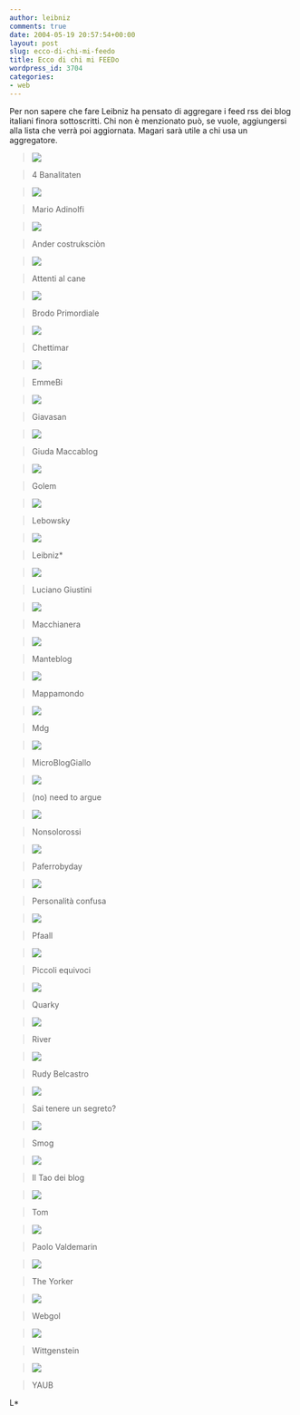 ```yaml
---
author: leibniz
comments: true
date: 2004-05-19 20:57:54+00:00
layout: post
slug: ecco-di-chi-mi-feedo
title: Ecco di chi mi FEEDo
wordpress_id: 3704
categories:
- web
---
```


Per non sapere che fare Leibniz ha pensato di aggregare i feed rss dei blog italiani finora sottoscritti. Chi non è menzionato può, se vuole, aggiungersi alla lista che verrà poi aggiornata. Magari sarà utile a chi usa un aggregatore. 


> 

> 
> 


> 
> 

> [![](http://blogs.it/0100214/images/xml.gif)](http://blogs.it/0100214/rss.xml)
> 

> 4 Banalitaten
> 


> 
> 

> [![](http://blogs.it/0100214/images/xml.gif)](http://www.ilcannocchiale.it/blogs/rss/ultimi_xml.asp?id_blog=710)
> 

> Mario Adinolfi
> 


> 
> 

> [![](http://blogs.it/0100214/images/xml.gif)](http://www.mabega.net/index.xml)
> 

> Ander costruksciòn
> 


> 
> 

> [![](http://blogs.it/0100214/images/xml.gif)](http://www.ilcannocchiale.it/blogs/rss/ultimi_xml.asp?id_blog=439)
> 

> Attenti al cane
> 


> 
> 

> [![](http://blogs.it/0100214/images/xml.gif)](http://brodoprimordiale.net/rss.xml)
> 

> Brodo Primordiale
> 


> 
> 

> [![](http://blogs.it/0100214/images/xml.gif)](http://www.iftf.it/blog_chettimar/rss.asp)
> 

> Chettimar
> 


> 
> 

> [![](http://blogs.it/0100214/images/xml.gif)](http://emmebi.blogspot.com/atom.xml)
> 

> EmmeBi
> 


> 
> 

> [![](http://blogs.it/0100214/images/xml.gif)](http://giavasan.diludovico.it/index.xml)
> 

> Giavasan
> 


> 
> 

> [![](http://blogs.it/0100214/images/xml.gif)](http://mae.tvweb.cz/luthor.xml)
> 

> Giuda Maccablog
> 


> 
> 

> [![](http://blogs.it/0100214/images/xml.gif)](http://www.golemblog.rai.it/golem/index.rdf)
> 

> Golem
> 


> 
> 

> [![](http://blogs.it/0100214/images/xml.gif)](http://www.lebowsky.it/dblog/feedrss.asp)
> 

> Lebowsky
> 


> 
> 

> [![](http://blogs.it/0100214/images/xml.gif)](http://blogs.it/0100694/rss.xml)
> 

> Leibniz*
> 


> 
> 

> [![](http://blogs.it/0100214/images/xml.gif)](http://people.beta.it/lgblog/index.xml)
> 

> Luciano Giustini
> 


> 
> 

> [![](http://blogs.it/0100214/images/xml.gif)](http://www.macchianera.net/index.xml)
> 

> Macchianera
> 


> 
> 

> [![](http://blogs.it/0100214/images/xml.gif)](http://www.mantellini.it/rss.xml)
> 

> Manteblog
> 


> 
> 

> [![](http://blogs.it/0100214/images/xml.gif)](http://mappamondo.blogs.it/xml/rss.xml)
> 

> Mappamondo
> 


> 
> 

> [![](http://blogs.it/0100214/images/xml.gif)](http://www.ilcannocchiale.it/blogs/rss/ultimi_xml.asp?id_blog=2455)
> 

> Mdg
> 


> 
> 

> [![](http://blogs.it/0100214/images/xml.gif)](http://www.iftf.it/yellowblog/rss.asp)
> 

> MicroBlogGiallo
> 


> 
> 

> [![](http://blogs.it/0100214/images/xml.gif)](http://mae.tvweb.cz/mae.xml)
> 

> (no) need to argue
> 


> 
> 

> [![](http://blogs.it/0100214/images/xml.gif)](http://www.ilcannocchiale.it/blogs/rss/ultimi_xml.asp?id_blog=137)
> 

> Nonsolorossi
> 


> 
> 

> [![](http://blogs.it/0100214/images/xml.gif)](http://homepage.mac.com/paferro/iblog/paferrobyday/rss.xml)
> 

> Paferrobyday
> 


> 
> 

> [![](http://blogs.it/0100214/images/xml.gif)](http://feeds.blogstreet.com/12718.rss)
> 

> Personalità confusa
> 


> 
> 

> [![](http://blogs.it/0100214/images/xml.gif)](http://www.pfaall.com/it/index.rdf)
> 

> Pfaall
> 


> 
> 

> [![](http://blogs.it/0100214/images/xml.gif)](http://www.piccoliequivoci.net/index.xml)
> 

> Piccoli equivoci
> 


> 
> 

> [![](http://blogs.it/0100214/images/xml.gif)](http://www.blogitalia.it/fg.asp?id=604)
> 

> Quarky
> 


> 
> 

> [![](http://blogs.it/0100214/images/xml.gif)](http://www.ilcannocchiale.it/blogs/rss/ultimi_xml.asp?id_blog=576)
> 

> River
> 


> 
> 

> [![](http://blogs.it/0100214/images/xml.gif)](http://www.rudybelcastro.it/index2.php?option=com_rss&no_html=1)
> 

> Rudy Belcastro
> 


> 
> 

> [![](http://blogs.it/0100214/images/xml.gif)](http://www.saitenereunsegreto.com/index.rdf)
> 

> Sai tenere un segreto?
> 


> 
> 

> [![](http://blogs.it/0100214/images/xml.gif)](http://www.ilcannocchiale.it/blogs/rss/ultimi_xml.asp?id_blog=1468)
> 

> Smog
> 


> 
> 

> [![](http://blogs.it/0100214/images/xml.gif)](http://www.webdomus.it/tao/wp-rss.php)
> 

> Il Tao dei blog
> 


> 
> 

> [![](http://blogs.it/0100214/images/xml.gif)](http://www.tom-online.it/index.xml)
> 

> Tom
> 


> 
> 

> [![](http://blogs.it/0100214/images/xml.gif)](http://paolo.evectors.it/italian/rss.xml)
> 

> Paolo Valdemarin
> 


> 
> 

> [![](http://blogs.it/0100214/images/xml.gif)](http://www.theyorker.net/index.xml)
> 

> The Yorker
> 


> 
> 

> [![](http://blogs.it/0100214/images/xml.gif)](http://www.webgol.it/index.xml)
> 

> Webgol
> 


> 
> 

> [![](http://blogs.it/0100214/images/xml.gif)](http://www.wittgenstein.it/index.rss)
> 

> Wittgenstein 
> 


> 
> 

> [![](http://blogs.it/0100214/images/xml.gif)](http://www.blogitalia.it/fg.asp?id=588)
> 

> YAUB
> 





L*
